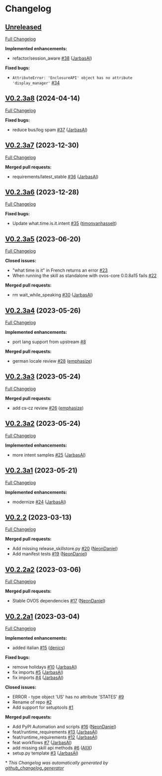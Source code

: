 # Changelog

## [Unreleased](https://github.com/OpenVoiceOS/skill-ovos-date-time/tree/HEAD)

[Full Changelog](https://github.com/OpenVoiceOS/skill-ovos-date-time/compare/V0.2.3a8...HEAD)

**Implemented enhancements:**

- refactor/session\_aware [\#38](https://github.com/OpenVoiceOS/skill-ovos-date-time/pull/38) ([JarbasAl](https://github.com/JarbasAl))

**Fixed bugs:**

- `AttributeError: 'EnclosureAPI' object has no attribute 'display_manager'` [\#34](https://github.com/OpenVoiceOS/skill-ovos-date-time/issues/34)

## [V0.2.3a8](https://github.com/OpenVoiceOS/skill-ovos-date-time/tree/V0.2.3a8) (2024-04-14)

[Full Changelog](https://github.com/OpenVoiceOS/skill-ovos-date-time/compare/V0.2.3a7...V0.2.3a8)

**Fixed bugs:**

- reduce bus/log spam [\#37](https://github.com/OpenVoiceOS/skill-ovos-date-time/pull/37) ([JarbasAl](https://github.com/JarbasAl))

## [V0.2.3a7](https://github.com/OpenVoiceOS/skill-ovos-date-time/tree/V0.2.3a7) (2023-12-30)

[Full Changelog](https://github.com/OpenVoiceOS/skill-ovos-date-time/compare/V0.2.3a6...V0.2.3a7)

**Merged pull requests:**

- requirements/latest\_stable [\#36](https://github.com/OpenVoiceOS/skill-ovos-date-time/pull/36) ([JarbasAl](https://github.com/JarbasAl))

## [V0.2.3a6](https://github.com/OpenVoiceOS/skill-ovos-date-time/tree/V0.2.3a6) (2023-12-28)

[Full Changelog](https://github.com/OpenVoiceOS/skill-ovos-date-time/compare/V0.2.3a5...V0.2.3a6)

**Fixed bugs:**

- Update what.time.is.it.intent [\#35](https://github.com/OpenVoiceOS/skill-ovos-date-time/pull/35) ([timonvanhasselt](https://github.com/timonvanhasselt))

## [V0.2.3a5](https://github.com/OpenVoiceOS/skill-ovos-date-time/tree/V0.2.3a5) (2023-06-20)

[Full Changelog](https://github.com/OpenVoiceOS/skill-ovos-date-time/compare/V0.2.3a4...V0.2.3a5)

**Closed issues:**

- "what time is it" in French returns an error [\#23](https://github.com/OpenVoiceOS/skill-ovos-date-time/issues/23)
- When running the skill as standalone with ovos-core 0.0.8a15 fails [\#22](https://github.com/OpenVoiceOS/skill-ovos-date-time/issues/22)

**Merged pull requests:**

- rm wait\_while\_speaking [\#30](https://github.com/OpenVoiceOS/skill-ovos-date-time/pull/30) ([JarbasAl](https://github.com/JarbasAl))

## [V0.2.3a4](https://github.com/OpenVoiceOS/skill-ovos-date-time/tree/V0.2.3a4) (2023-05-26)

[Full Changelog](https://github.com/OpenVoiceOS/skill-ovos-date-time/compare/V0.2.3a3...V0.2.3a4)

**Implemented enhancements:**

- port lang support from upstream [\#8](https://github.com/OpenVoiceOS/skill-ovos-date-time/issues/8)

**Merged pull requests:**

- german locale review [\#28](https://github.com/OpenVoiceOS/skill-ovos-date-time/pull/28) ([emphasize](https://github.com/emphasize))

## [V0.2.3a3](https://github.com/OpenVoiceOS/skill-ovos-date-time/tree/V0.2.3a3) (2023-05-24)

[Full Changelog](https://github.com/OpenVoiceOS/skill-ovos-date-time/compare/V0.2.3a2...V0.2.3a3)

**Merged pull requests:**

- add cs-cz review [\#26](https://github.com/OpenVoiceOS/skill-ovos-date-time/pull/26) ([emphasize](https://github.com/emphasize))

## [V0.2.3a2](https://github.com/OpenVoiceOS/skill-ovos-date-time/tree/V0.2.3a2) (2023-05-24)

[Full Changelog](https://github.com/OpenVoiceOS/skill-ovos-date-time/compare/V0.2.3a1...V0.2.3a2)

**Implemented enhancements:**

- more intent samples [\#25](https://github.com/OpenVoiceOS/skill-ovos-date-time/pull/25) ([JarbasAl](https://github.com/JarbasAl))

## [V0.2.3a1](https://github.com/OpenVoiceOS/skill-ovos-date-time/tree/V0.2.3a1) (2023-05-21)

[Full Changelog](https://github.com/OpenVoiceOS/skill-ovos-date-time/compare/V0.2.2...V0.2.3a1)

**Implemented enhancements:**

- modernize [\#24](https://github.com/OpenVoiceOS/skill-ovos-date-time/pull/24) ([JarbasAl](https://github.com/JarbasAl))

## [V0.2.2](https://github.com/OpenVoiceOS/skill-ovos-date-time/tree/V0.2.2) (2023-03-13)

[Full Changelog](https://github.com/OpenVoiceOS/skill-ovos-date-time/compare/V0.2.2a2...V0.2.2)

**Merged pull requests:**

- Add missing release\_skillstore.py [\#20](https://github.com/OpenVoiceOS/skill-ovos-date-time/pull/20) ([NeonDaniel](https://github.com/NeonDaniel))
- Add manifest tests [\#19](https://github.com/OpenVoiceOS/skill-ovos-date-time/pull/19) ([NeonDaniel](https://github.com/NeonDaniel))

## [V0.2.2a2](https://github.com/OpenVoiceOS/skill-ovos-date-time/tree/V0.2.2a2) (2023-03-06)

[Full Changelog](https://github.com/OpenVoiceOS/skill-ovos-date-time/compare/V0.2.2a1...V0.2.2a2)

**Merged pull requests:**

- Stable OVOS dependencies [\#17](https://github.com/OpenVoiceOS/skill-ovos-date-time/pull/17) ([NeonDaniel](https://github.com/NeonDaniel))

## [V0.2.2a1](https://github.com/OpenVoiceOS/skill-ovos-date-time/tree/V0.2.2a1) (2023-03-04)

[Full Changelog](https://github.com/OpenVoiceOS/skill-ovos-date-time/compare/f4a9679c41c73fba0ada479afa61091f4f2712ef...V0.2.2a1)

**Implemented enhancements:**

- added italian [\#15](https://github.com/OpenVoiceOS/skill-ovos-date-time/pull/15) ([denics](https://github.com/denics))

**Fixed bugs:**

- remove holidays [\#10](https://github.com/OpenVoiceOS/skill-ovos-date-time/pull/10) ([JarbasAl](https://github.com/JarbasAl))
- fix imports [\#5](https://github.com/OpenVoiceOS/skill-ovos-date-time/pull/5) ([JarbasAl](https://github.com/JarbasAl))
- fix imports [\#4](https://github.com/OpenVoiceOS/skill-ovos-date-time/pull/4) ([JarbasAl](https://github.com/JarbasAl))

**Closed issues:**

- ERROR - type object 'US' has no attribute 'STATES' [\#9](https://github.com/OpenVoiceOS/skill-ovos-date-time/issues/9)
- Rename of repo [\#2](https://github.com/OpenVoiceOS/skill-ovos-date-time/issues/2)
- Add support for setuptools [\#1](https://github.com/OpenVoiceOS/skill-ovos-date-time/issues/1)

**Merged pull requests:**

- Add PyPI Automation and scripts [\#16](https://github.com/OpenVoiceOS/skill-ovos-date-time/pull/16) ([NeonDaniel](https://github.com/NeonDaniel))
- feat/runtime\_requirements [\#13](https://github.com/OpenVoiceOS/skill-ovos-date-time/pull/13) ([JarbasAl](https://github.com/JarbasAl))
- feat/runtime\_requirements [\#12](https://github.com/OpenVoiceOS/skill-ovos-date-time/pull/12) ([JarbasAl](https://github.com/JarbasAl))
- feat workflows [\#7](https://github.com/OpenVoiceOS/skill-ovos-date-time/pull/7) ([JarbasAl](https://github.com/JarbasAl))
- add missing skill api methods [\#6](https://github.com/OpenVoiceOS/skill-ovos-date-time/pull/6) ([AIIX](https://github.com/AIIX))
- setup.py template [\#3](https://github.com/OpenVoiceOS/skill-ovos-date-time/pull/3) ([JarbasAl](https://github.com/JarbasAl))



\* *This Changelog was automatically generated by [github_changelog_generator](https://github.com/github-changelog-generator/github-changelog-generator)*
